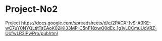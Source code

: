 # Project-No2
Project 
https://docs.google.com/spreadsheets/d/e/2PACX-1vS-A0KE-wC7uY0NYQLtjtTsEAoK02iKl33MP-C5nF18xwO0dEx_1g1yLCCmuUoVRZ-UofwLR3lPwPro/pubhtml
